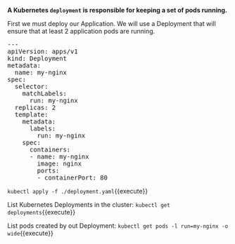 
**A Kubernetes `deployment` is responsible for keeping a set of pods running.**

First we must deploy our Application. We will use a Deployment that will ensure that at least 2 application pods are running.

<pre class="file" data-filename="deployment.yaml" data-target="replace">---
apiVersion: apps/v1
kind: Deployment
metadata:
  name: my-nginx
spec:
  selector:
    matchLabels:
      run: my-nginx
  replicas: 2
  template:
    metadata:
      labels:
        run: my-nginx
    spec:
      containers:
      - name: my-nginx
        image: nginx
        ports:
        - containerPort: 80
</pre>

`kubectl apply -f ./deployment.yaml`{{execute}}

List Kubernetes Deployments in the cluster:
`kubectl get deployments`{{execute}}

List pods created by out Deployment:
`kubectl get pods -l run=my-nginx -o wide`{{execute}}


